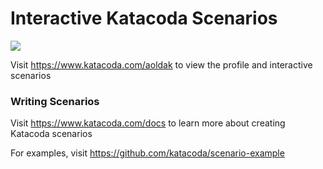 # Interactive Katacoda Scenarios

[![](http://shields.katacoda.com/katacoda/aoldak/count.svg)](https://www.katacoda.com/aoldak "Get your profile on Katacoda.com")

Visit https://www.katacoda.com/aoldak to view the profile and interactive scenarios

### Writing Scenarios
Visit https://www.katacoda.com/docs to learn more about creating Katacoda scenarios

For examples, visit https://github.com/katacoda/scenario-example
